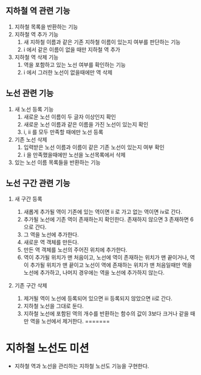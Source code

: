 ## 지하철 역 관련 기능
1. 지하철 목록을 반환하는 기능 
2. 지하철 역 추가 기능    
   1. 새 지하철 이름과 같은 기존 지하철 이름이 있는지 여부를 판단하는 기능
   2.  i 에서 같은 이름이 없을 때만 지하철 역 추가
3. 지하철 역 삭제 기능
    1.  역을 포함하고 있는 노선 여부를 확인하는 기능
    2. i 에서 그러한 노선이 없을때에만 역 삭제
    
## 노선 관련 기능
1. 새 노선 등록 기능
    1. 새로운 노선 이름이 두 글자 이상인지 확인
    2. 새로운 노선 이름과 같은 이름을 가진 노선이 있는지 확인
    3. i, ii 를 모두 만족할 때에만 노선 등록
2. 기존 노선 삭제 
    1. 입력받은 노선 이름과 이름이 같은 기존 노선이 있는지 여부 확인
    2. i 을 만족했을때에만 노선을 노선목록에서 삭제
3. 있는 노선 이름 목록들을 반환하는 기능

## 노선 구간 관련 기능
1. 새 구간 등록
    1. 새롭게 추가될 역이 기존에 있는 역이면 ii 로 가고 없는 역이면 iv로 간다.
    2. 추가될 노선에 기존 역이 존재하는지 확인한다. 존재하지 않으면 3 존재하면 6으로 간다.
    3.  그 역을 노선에 추가한다. 
    4. 새로운 역 객체를 만든다. 
    5. 만든 역 객체를 노선의 주어진 위치에 추가한다.
    6. 역이 추가될 위치가 맨 처음이고, 노선에 역이 존재하는 위치가 맨 끝이거나, 
    역이 추가될 위치가 맨 끝이고 노선이 역에 존재하는 위치가 맨 처음일때만 
    역을 노선에 추가하고, 나머지 경우에는 역을 노선에 추가하지 않는다. 
    
2. 기존 구간 삭제
    1. 제거될 역이 노선에 등록되어 있으면 iii 등록되지 않았으면 ii로 간다. 
    2. 지하철 노선을 그대로 둔다. 
    3. 지하철 노선에 포함된 역의 개수를 반환하는 함수의 값이 3보다 크거나 같을 때만 
    역을 노선에서 제거한다. 
=======
# 지하철 노선도 미션
- 지하철 역과 노선을 관리하는 지하철 노선도 기능을 구현한다.

